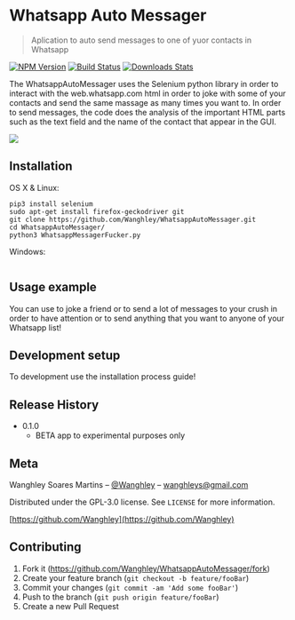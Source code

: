 # Whatsapp Auto Messager
> Aplication to auto send messages to one of yuor contacts in Whatsapp

[![NPM Version][npm-image]][npm-url]
[![Build Status][travis-image]][travis-url]
[![Downloads Stats][npm-downloads]][npm-url]

  The WhatsappAutoMessager uses the Selenium python library in order to interact with the web.whatsapp.com html in order to joke with some of your contacts and send the same massage as many times you want to.
  In order to send messages, the code does the analysis of the important HTML parts such as the text field and the name of the contact that appear in the GUI.


![](header.png)

## Installation

OS X & Linux:

```
pip3 install selenium
sudo apt-get install firefox-geckodriver git
git clone https://github.com/Wanghley/WhatsappAutoMessager.git
cd WhatsappAutoMessager/
python3 WhatsappMessagerFucker.py
```

Windows:

```coming soon...
```

## Usage example

You can use to joke a friend or to send a lot of messages to your crush in order to have attention or to send anything that you want to anyone of your Whatsapp list!

## Development setup

To development use the installation process guide!

## Release History

* 0.1.0
    * BETA app to experimental purposes only

## Meta

Wanghley Soares Martins – [@Wanghley](https://www.instagram.com/Wanghley/) – wanghleys@gmail.com

Distributed under the GPL-3.0 license. See ``LICENSE`` for more information.

[https://github.com/Wanghley](https://github.com/Wanghley)

## Contributing

1. Fork it (<https://github.com/Wanghley/WhatsappAutoMessager/fork>)
2. Create your feature branch (`git checkout -b feature/fooBar`)
3. Commit your changes (`git commit -am 'Add some fooBar'`)
4. Push to the branch (`git push origin feature/fooBar`)
5. Create a new Pull Request

<!-- Markdown link & img dfn's -->
[npm-image]: https://img.shields.io/npm/v/datadog-metrics.svg?style=flat-square
[npm-url]: https://npmjs.org/package/datadog-metrics
[npm-downloads]: https://img.shields.io/npm/dm/datadog-metrics.svg?style=flat-square
[travis-image]: https://img.shields.io/travis/dbader/node-datadog-metrics/master.svg?style=flat-square
[travis-url]: https://travis-ci.org/dbader/node-datadog-metrics
[wiki]: https://github.com/yourname/yourproject/wiki
